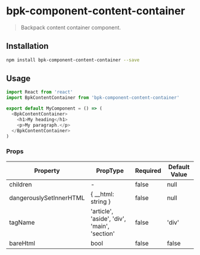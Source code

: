 # bpk-component-content-container

> Backpack content container component.

## Installation

```sh
npm install bpk-component-content-container --save
```

## Usage

```js
import React from 'react'
import BpkContentContainer from 'bpk-component-content-container'

export default MyComponent = () => (
  <BpkContentContainer>
    <h1>My heading</h1>
    <p>My paragraph.</p>
  </BpkContentContainer>
)
```

### Props

| Property                | PropType                                     | Required | Default Value |
| ----------------------- | -------------------------------------------- | -------- | ------------- |
| children                | -                                            | false    | null          |
| dangerouslySetInnerHTML | { __html: string }                           | false    | null          |
| tagName                 | 'article', 'aside', 'div', 'main', 'section' | false    | 'div'         |
| bareHtml                | bool                                         | false    | false         |
